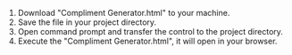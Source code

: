1. Download "Compliment Generator.html" to your machine.
2. Save the file in your project directory.
3. Open command prompt and transfer the control to the project directory.
4. Execute the "Compliment Generator.html", it will open in your browser.
